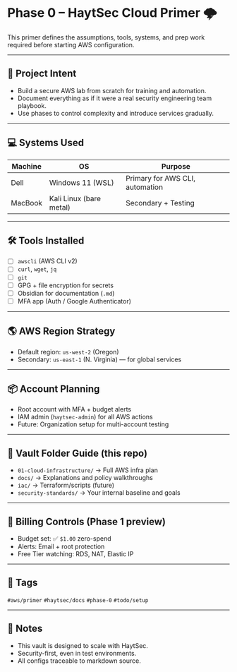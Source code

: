 # Phase 0 – HaytSec Cloud Primer 🌩️

This primer defines the assumptions, tools, systems, and prep work required before starting AWS configuration.

---

## 🧠 Project Intent

- Build a secure AWS lab from scratch for training and automation.
- Document everything as if it were a real security engineering team playbook.
- Use phases to control complexity and introduce services gradually.

---

## 💻 Systems Used

| Machine | OS                      | Purpose                         |
| ------- | ----------------------- | ------------------------------- |
| Dell    | Windows 11 (WSL)        | Primary for AWS CLI, automation |
| MacBook | Kali Linux (bare metal) | Secondary + Testing             |

---

## 🛠️ Tools Installed

- [ ] `awscli` (AWS CLI v2)
- [ ] `curl`, `wget`, `jq`
- [ ] `git`
- [ ] GPG + file encryption for secrets
- [ ] Obsidian for documentation (`.md`)
- [ ] MFA app (Auth / Google Authenticator)

---

## 🌎 AWS Region Strategy

- Default region: `us-west-2` (Oregon)
- Secondary: `us-east-1` (N. Virginia) — for global services

---

## 📦 Account Planning

- Root account with MFA + budget alerts
- IAM admin (`haytsec-admin`) for all AWS actions
- Future: Organization setup for multi-account testing

---

## 📁 Vault Folder Guide (this repo)

- `01-cloud-infrastructure/` → Full AWS infra plan
- `docs/` → Explanations and policy walkthroughs
- `iac/` → Terraform/scripts (future)
- `security-standards/` → Your internal baseline and goals

---

## 🧾 Billing Controls (Phase 1 preview)

- Budget set: ✅ `$1.00` zero-spend
- Alerts: Email + root protection
- Free Tier watching: RDS, NAT, Elastic IP

---

## 📌 Tags

`#aws/primer` `#haytsec/docs` `#phase-0` `#todo/setup`

---

## 📝 Notes

- This vault is designed to scale with HaytSec.
- Security-first, even in test environments.
- All configs traceable to markdown source.

